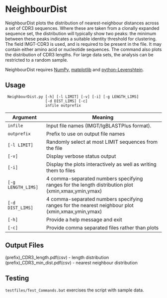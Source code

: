 # NeighbourDist #

NeighbourDist plots the distribution of nearest-neighbour distances across a set of CDR3 sequences. Where these are taken from a clonally expanded sequence set, the distribution will typically show two peaks: the minimum between these peaks indicates a suitable identity threshold for clustering. The field IMGT-CDR3 is used, and is required to be present in the file. It may contain either amino acid or nucleotide sequences. The command also plots the distribution of CDR3 lengths. For large data sets, the analysis can be restricted to a random sample.

NeighbourDist requires [NumPy](http://www.numpy.org), [matplotlib](http://matplotlib.org) and [python-Levenshtein](https://pypi.python.org/pypi/python-Levenshtein).

## Usage ##

     NeighbourDist.py [-h] [-l LIMIT] [-v] [-i] [-g LENGTH_LIMS]
                      [-d DIST_LIMS] [-c]
                      infile outprefix

Argument|Meaning
---------|-------
`infile`|Input file names (IMGT/IgBLASTPlus format).
`outprefix`|Prefix to use on output file names
`[-l LIMIT]`|Randomly select at most LIMIT sequences from the file
`[-v]`|Display verbose status output
`[-i]`|Display the plots interactively as well as writing them to files
`[-g LENGTH_LIMS]`|4 comma-separated numbers specifying ranges for the length distribution plot (xmin,xmax,ymin,ymax)
`[-d DIST_LIMS]`|4 comma-separated numbers specifying ranges for the nearest neighbour plot (xmin,xmax,ymin,ymax)
`[-h]`|Provide a help message and exit
`[-c]`|Provide comma separated files rather than plots

## Output Files ##

(prefix)_CDR3_length.pdf(csv) - length distribution
(prefix)_CDR3_min_dist.pdf(csv) - nearest neighbour distribution

## Testing ##

`testfiles/Test_Commands.bat` exercises the script with sample data.